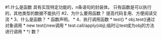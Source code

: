 #1.什么是函数
   具有实现特定功能的，n条语句的封装体。
   只有函数是可以执行的，其他类型的数据不能执行
#2、为什么要用函数？
   提高代码复用、方便阅读交流
       * 3、什么是函数？
       *   函数声明。
       * 4、执行调用函数
       *   test()
       *   obj.test()通过对象调用
       *   new test()new调用
       *   test.call/apply(obj);临时让test成为obj的方法进行调用
       * */
数？ 

